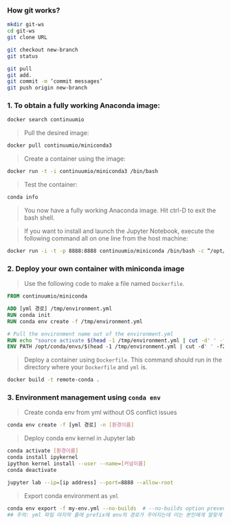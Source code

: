 ### How git works?
```bash
mkdir git-ws
cd git-ws
git clone URL

git checkout new-branch
git status

git pull
git add.
git commit -m ‘commit messages’
git push origin new-branch
```

### 1. To obtain a fully working Anaconda image:
```bash
docker search continuumio
```
> Pull the desired image:
```bash
docker pull continuumio/miniconda3
```
> Create a container using the image:
```bash
docker run -t -i continuumio/miniconda3 /bin/bash
```
> Test the container:
```bash
conda info
```
> You now have a fully working Anaconda image. Hit ctrl-D to exit the bash shell.

> If you want to install and launch the Jupyter Notebook, execute the following command all on one line from the host machine:
```bash
docker run -i -t -p 8888:8888 continuumio/miniconda /bin/bash -c “/opt/conda/bin/conda install jupyter -y --quiet && mkdir /opt/notebooks && /opt/conda/bin/jupyter notebook --notebook-dir=/opt/notebooks --ip=‘*’ --port=8888 --no-browser”
```

### 2. Deploy your own container with miniconda image
> Use the following code to make a file named `Dockerfile`.
```Dockerfile
FROM continuumio/miniconda

ADD [yml 경로] /tmp/environment.yml
RUN conda init
RUN conda env create -f /tmp/environment.yml

# Pull the environment name out of the environment.yml
RUN echo "source activate $(head -1 /tmp/environment.yml | cut -d' ' -f2)" > ~/.bashrc
ENV PATH /opt/conda/envs/$(head -1 /tmp/environment.yml | cut -d' ' -f2)/bin:$PATH
```
> Deploy a container using `Dockerfile`. This command should run in the directory where your `Dockerfile` and `yml` is.
```bash
docker build -t remote-conda .
```

### 3. Environment management using `conda env`

> Create conda env from yml without OS conflict issues
```bash
conda env create -f [yml 경로] -n [환경이름]
```

> Deploy conda env kernel in Jupyter lab
```bash
conda activate [환경이름]
conda install ipykernel
ipython kernel install --user --name=[커널이름]
conda deactivate

jupyter lab --ip=[ip address] --port=8888 --allow-root
```

> Export conda environment as `yml`
```bash
conda env export -f my-env.yml --no-builds  # --no-builds option prevents platform conflicts
## 주의: yml 파일 마지막 줄에 prefix에 env의 경로가 주어지는데 이는 본인에게 알맞게 바꿔야 함.
```